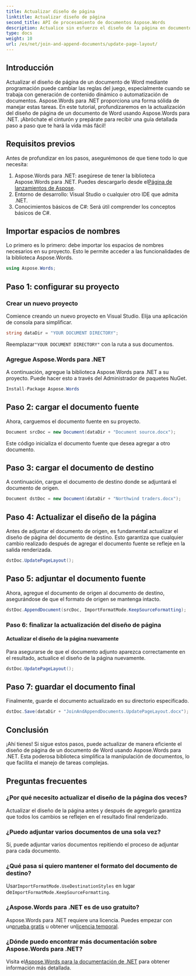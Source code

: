 ```yaml
---
title: Actualizar diseño de página
linktitle: Actualizar diseño de página
second_title: API de procesamiento de documentos Aspose.Words
description: Actualice sin esfuerzo el diseño de la página en documentos de Word usando Aspose.Words para .NET con nuestra guía detallada paso a paso.
type: docs
weight: 10
url: /es/net/join-and-append-documents/update-page-layout/
---
```

## Introducción

Actualizar el diseño de página de un documento de Word mediante programación puede cambiar las reglas del juego, especialmente cuando se trabaja con generación de contenido dinámico o automatización de documentos. Aspose.Words para .NET proporciona una forma sólida de manejar estas tareas. En este tutorial, profundizaremos en la actualización del diseño de página de un documento de Word usando Aspose.Words para .NET. ¡Abróchate el cinturón y prepárate para recibir una guía detallada paso a paso que te hará la vida más fácil!

## Requisitos previos

Antes de profundizar en los pasos, asegurémonos de que tiene todo lo que necesita:

1.  Aspose.Words para .NET: asegúrese de tener la biblioteca Aspose.Words para .NET. Puedes descargarlo desde el[Página de lanzamientos de Aspose](https://releases.aspose.com/words/net/).
2. Entorno de desarrollo: Visual Studio o cualquier otro IDE que admita .NET.
3. Conocimientos básicos de C#: Será útil comprender los conceptos básicos de C#.

## Importar espacios de nombres

Lo primero es lo primero: debe importar los espacios de nombres necesarios en su proyecto. Esto le permite acceder a las funcionalidades de la biblioteca Aspose.Words.

```csharp
using Aspose.Words;
```

## Paso 1: configurar su proyecto

### Crear un nuevo proyecto

Comience creando un nuevo proyecto en Visual Studio. Elija una aplicación de consola para simplificar.

```csharp
string dataDir = "YOUR DOCUMENT DIRECTORY";
```

 Reemplazar`"YOUR DOCUMENT DIRECTORY"` con la ruta a sus documentos.

### Agregue Aspose.Words para .NET

A continuación, agregue la biblioteca Aspose.Words para .NET a su proyecto. Puede hacer esto a través del Administrador de paquetes NuGet.

```csharp
Install-Package Aspose.Words
```

## Paso 2: cargar el documento fuente

Ahora, carguemos el documento fuente en su proyecto.

```csharp
Document srcDoc = new Document(dataDir + "Document source.docx");
```

Este código inicializa el documento fuente que desea agregar a otro documento.

## Paso 3: cargar el documento de destino

A continuación, cargue el documento de destino donde se adjuntará el documento de origen.

```csharp
Document dstDoc = new Document(dataDir + "Northwind traders.docx");
```

## Paso 4: Actualizar el diseño de la página

Antes de adjuntar el documento de origen, es fundamental actualizar el diseño de página del documento de destino. Esto garantiza que cualquier cambio realizado después de agregar el documento fuente se refleje en la salida renderizada.

```csharp
dstDoc.UpdatePageLayout();
```

## Paso 5: adjuntar el documento fuente

Ahora, agregue el documento de origen al documento de destino, asegurándose de que el formato de origen se mantenga intacto.

```csharp
dstDoc.AppendDocument(srcDoc, ImportFormatMode.KeepSourceFormatting);
```

### Paso 6: finalizar la actualización del diseño de página

#### Actualizar el diseño de la página nuevamente

Para asegurarse de que el documento adjunto aparezca correctamente en el resultado, actualice el diseño de la página nuevamente.

```csharp
dstDoc.UpdatePageLayout();
```

## Paso 7: guardar el documento final

Finalmente, guarde el documento actualizado en su directorio especificado.

```csharp
dstDoc.Save(dataDir + "JoinAndAppendDocuments.UpdatePageLayout.docx");
```

## Conclusión

¡Ahí tienes! Si sigue estos pasos, puede actualizar de manera eficiente el diseño de página de un documento de Word usando Aspose.Words para .NET. Esta poderosa biblioteca simplifica la manipulación de documentos, lo que facilita el manejo de tareas complejas.

## Preguntas frecuentes

### ¿Por qué necesito actualizar el diseño de la página dos veces?
Actualizar el diseño de la página antes y después de agregarlo garantiza que todos los cambios se reflejen en el resultado final renderizado.

### ¿Puedo adjuntar varios documentos de una sola vez?
Sí, puede adjuntar varios documentos repitiendo el proceso de adjuntar para cada documento.

### ¿Qué pasa si quiero mantener el formato del documento de destino?
 Usar`ImportFormatMode.UseDestinationStyles` en lugar de`ImportFormatMode.KeepSourceFormatting`.

### ¿Aspose.Words para .NET es de uso gratuito?
 Aspose.Words para .NET requiere una licencia. Puedes empezar con un[prueba gratis](https://releases.aspose.com/) u obtener un[licencia temporal](https://purchase.aspose.com/temporary-license/).

### ¿Dónde puedo encontrar más documentación sobre Aspose.Words para .NET?
 Visita el[Aspose.Words para la documentación de .NET](https://reference.aspose.com/words/net/) para obtener información más detallada.